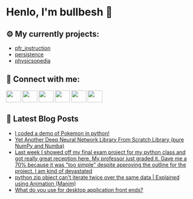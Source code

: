 # Henlo, I'm bullbesh 👋

## ⚙️ My currently projects:
- [pfr_instruction](https://github.com/bullbesh/pfr_instruction)
- [persistence](https://github.com/bullbesh/persistence)
- [physicsopedia](https://github.com/bullbesh/physicsopedia)

## 🔎 Connect with me:
[<img height="32" width="40" src="https://cdn.jsdelivr.net/npm/simple-icons@v5/icons/telegram.svg" />](https://t.me/bullbesh)
[<img height="32" width="40" src="https://cdn.jsdelivr.net/npm/simple-icons@v5/icons/vk.svg" />](https://vk.com/bullbesh)
[<img height="32" width="40" src="https://cdn.jsdelivr.net/npm/simple-icons@v5/icons/twitter.svg" />](https://twitter.com/bullbesh1)
[<img height="32" width="40" src="https://cdn.jsdelivr.net/npm/simple-icons@v5/icons/instagram.svg" />](https://www.instagram.com/bullbesh)
[<img height="32" width="40" src="https://cdn.jsdelivr.net/npm/simple-icons@v5/icons/reddit.svg" />](https://www.reddit.com/user/bullbesh)
[<img height="32" width="40" src="https://cdn.jsdelivr.net/npm/simple-icons@v5/icons/youtube.svg" />](https://www.youtube.com/channel/UCtfjRs6uzgq5mfm8S06WTcg)

## 📕 Latest Blog Posts
<!-- BLOG-POST-LIST:START -->
- [I coded a demo of Pokemon in python!](https://www.reddit.com/r/Python/comments/rc29rh/i_coded_a_demo_of_pokemon_in_python/)
- [Yet Another Deep Neural Network Library From Scratch Library &lpar;pure NumPy and Numba&rpar;](https://www.reddit.com/r/Python/comments/rc03ny/yet_another_deep_neural_network_library_from/)
- [Last week I showed off my final exam project for my python class and got really great reception here. My professor just graded it. Gave me a 70% because it was &quot;too simple&quot; despite approving the outline for the project. I am kind of devastated](https://www.reddit.com/r/Python/comments/rbz310/last_week_i_showed_off_my_final_exam_project_for/)
- [python zip object can&#39;t iterate twice over the same data | Explained using Animation &lpar;Manim&rpar;](https://www.reddit.com/r/Python/comments/rbyg54/python_zip_object_cant_iterate_twice_over_the/)
- [What do you use for desktop application front ends?](https://www.reddit.com/r/Python/comments/rbyb3u/what_do_you_use_for_desktop_application_front_ends/)
<!-- BLOG-POST-LIST:END -->
